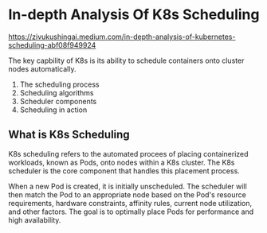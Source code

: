 # In-depth Analysis Of K8s Scheduling

https://zivukushingai.medium.com/in-depth-analysis-of-kubernetes-scheduling-abf08f949924

The key capbility of K8s is its ability to schedule containers onto cluster nodes automatically.

1. The scheduling process
2. Scheduling algorithms
3. Scheduler components
4. Scheduling in action

## What is K8s Scheduling

K8s scheduling refers to the automated procees of placing containerized workloads, known as Pods, onto nodes within a K8s cluster. The K8s scheduler is the core component that handles this placement process.

When a new Pod is created, it is initially unscheduled. The scheduler will then match the Pod to an appropriate node based on the Pod's resource requirements, hardware constraints, affinity rules, current node utilization, and other factors. The goal is to optimally place Pods for performance and high availability.
